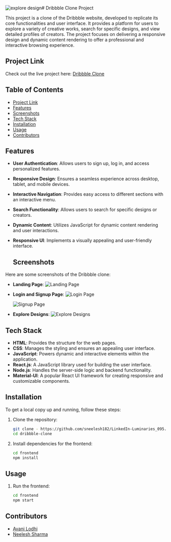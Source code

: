 ![explore design](https://github.com/user-attachments/assets/a30a07ed-fd62-4805-8232-264988b72cae)# Dribbble Clone Project

This project is a clone of the Dribbble website, developed to replicate its core functionalities and user interface. It provides a platform for users to explore a variety of creative works, search for specific designs, and view detailed profiles of creators. The project focuses on delivering a responsive design and dynamic content rendering to offer a professional and interactive browsing experience.

## Project Link

Check out the live project here: [Dribbble Clone]([https://github.com/yourusername/dribbble-clone](https://linked-in-luminaries-095-dribbble.vercel.app/))

## Table of Contents

- [Project Link](#project-link)
- [Features](#features)
- [Screenshots](#screenshots)
- [Tech Stack](#tech-stack)
- [Installation](#installation)
- [Usage](#usage)
- [Contributors](#contributors)

## Features

- **User Authentication**: Allows users to sign up, log in, and access personalized features.
- **Responsive Design**: Ensures a seamless experience across desktop, tablet, and mobile devices.
- **Interactive Navigation**: Provides easy access to different sections with an interactive menu.
- **Search Functionality**: Allows users to search for specific designs or creators.
- **Dynamic Content**: Utilizes JavaScript for dynamic content rendering and user interactions.
- **Responsive UI**: Implements a visually appealing and user-friendly interface.

  ## Screenshots

Here are some screenshots of the Dribbble clone:

- **Landing Page**:
  ![Landing Page](https://github.com/user-attachments/assets/15c3b254-7b51-4854-9c48-cf64d9785b0f)


- **Login and Signup Page**:
  ![Login Page](https://github.com/user-attachments/assets/2ec6f645-7ddb-4988-8076-27825c8652d4)

  ![Signup Page](https://github.com/user-attachments/assets/6fdef136-4424-4ea9-88cc-689c6d68da3e)

- **Explore Designs**:
  ![Explore Designs](https://github.com/user-attachments/assets/f8bb4139-a3df-4267-8828-7afe0ce3e375)

## Tech Stack

- **HTML**: Provides the structure for the web pages.
- **CSS**: Manages the styling and ensures an appealing user interface.
- **JavaScript**: Powers dynamic and interactive elements within the application.
- **React.js**: A JavaScript library used for building the user interface.
- **Node.js**: Handles the server-side logic and backend functionality.
- **Material-UI**: A popular React UI framework for creating responsive and customizable components.

## Installation

To get a local copy up and running, follow these steps:

1. Clone the repository:

    ```bash
    git clone - https://github.com/sneelesh182/LinkedIn-Luminaries_095.git
    cd dribbble-clone
    ```

2. Install dependencies for the frontend:

    ```bash
    cd frontend
    npm install
    ```

## Usage

1. Run the frontend:

    ```bash
    cd frontend
    npm start
    ```


## Contributors

- [Avani Lodhi](https://github.com/avanilodhi) 
- [Neelesh Sharma](https://github.com/sneelesh182)

